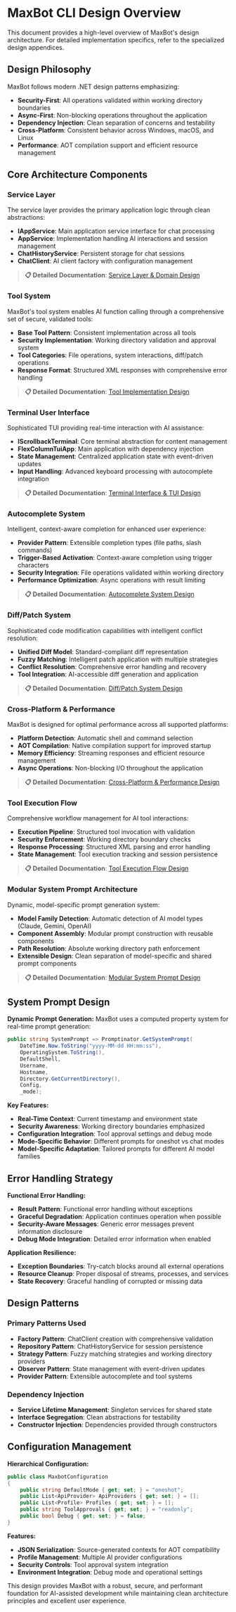 # MaxBot CLI Design Overview

This document provides a high-level overview of MaxBot's design architecture. For detailed implementation specifics, refer to the specialized design appendices.

## Design Philosophy

MaxBot follows modern .NET design patterns emphasizing:
- **Security-First**: All operations validated within working directory boundaries
- **Async-First**: Non-blocking operations throughout the application
- **Dependency Injection**: Clean separation of concerns and testability
- **Cross-Platform**: Consistent behavior across Windows, macOS, and Linux
- **Performance**: AOT compilation support and efficient resource management

## Core Architecture Components

### Service Layer
The service layer provides the primary application logic through clean abstractions:

- **IAppService**: Main application service interface for chat processing
- **AppService**: Implementation handling AI interactions and session management
- **ChatHistoryService**: Persistent storage for chat sessions
- **ChatClient**: AI client factory with configuration management

> **📋 Detailed Documentation**: [Service Layer & Domain Design](04_02_service_domain_design.md)

### Tool System
MaxBot's tool system enables AI function calling through a comprehensive set of secure, validated tools:

- **Base Tool Pattern**: Consistent implementation across all tools
- **Security Implementation**: Working directory validation and approval system
- **Tool Categories**: File operations, system interactions, diff/patch operations
- **Response Format**: Structured XML responses with comprehensive error handling

> **📋 Detailed Documentation**: [Tool Implementation Design](04_03_tool_implementation_design.md)

### Terminal User Interface
Sophisticated TUI providing real-time interaction with AI assistance:

- **IScrollbackTerminal**: Core terminal abstraction for content management
- **FlexColumnTuiApp**: Main application with dependency injection
- **State Management**: Centralized application state with event-driven updates
- **Input Handling**: Advanced keyboard processing with autocomplete integration

> **📋 Detailed Documentation**: [Terminal Interface & TUI Design](04_04_terminal_tui_design.md)

### Autocomplete System
Intelligent, context-aware completion for enhanced user experience:

- **Provider Pattern**: Extensible completion types (file paths, slash commands)
- **Trigger-Based Activation**: Context-aware completion using trigger characters
- **Security Integration**: File operations validated within working directory
- **Performance Optimization**: Async operations with result limiting

> **📋 Detailed Documentation**: [Autocomplete System Design](04_01_autocomplete_design.md)

### Diff/Patch System
Sophisticated code modification capabilities with intelligent conflict resolution:

- **Unified Diff Model**: Standard-compliant diff representation
- **Fuzzy Matching**: Intelligent patch application with multiple strategies
- **Conflict Resolution**: Comprehensive error handling and recovery
- **Tool Integration**: AI-accessible diff generation and application

> **📋 Detailed Documentation**: [Diff/Patch System Design](04_05_diff_patch_design.md)

### Cross-Platform & Performance
MaxBot is designed for optimal performance across all supported platforms:

- **Platform Detection**: Automatic shell and command selection
- **AOT Compilation**: Native compilation support for improved startup
- **Memory Efficiency**: Streaming responses and efficient resource management
- **Async Operations**: Non-blocking I/O throughout the application

> **📋 Detailed Documentation**: [Cross-Platform & Performance Design](04_06_platform_performance_design.md)

### Tool Execution Flow
Comprehensive workflow management for AI tool interactions:

- **Execution Pipeline**: Structured tool invocation with validation
- **Security Enforcement**: Working directory boundary checks
- **Response Processing**: Structured XML parsing and error handling
- **State Management**: Tool execution tracking and session persistence

> **📋 Detailed Documentation**: [Tool Execution Flow Design](04_07_tool_execution_flow_design.md)

### Modular System Prompt Architecture
Dynamic, model-specific prompt generation system:

- **Model Family Detection**: Automatic detection of AI model types (Claude, Gemini, OpenAI)
- **Component Assembly**: Modular prompt construction with reusable components
- **Path Resolution**: Absolute working directory path enforcement
- **Extensible Design**: Clean separation of model-specific and shared prompt components

> **📋 Detailed Documentation**: [Modular System Prompt Design](04_08_modular_system_prompt_design.md)

## System Prompt Design

**Dynamic Prompt Generation:**
MaxBot uses a computed property system for real-time prompt generation:

```csharp
public string SystemPrompt => Promptinator.GetSystemPrompt(
    DateTime.Now.ToString("yyyy-MM-dd HH:mm:ss"),
    OperatingSystem.ToString(),
    DefaultShell,
    Username,
    Hostname,
    Directory.GetCurrentDirectory(),
    Config,
    _mode);
```

**Key Features:**
- **Real-Time Context**: Current timestamp and environment state
- **Security Awareness**: Working directory boundaries emphasized
- **Configuration Integration**: Tool approval settings and debug mode
- **Mode-Specific Behavior**: Different prompts for oneshot vs chat modes
- **Model-Specific Adaptation**: Tailored prompts for different AI model families

## Error Handling Strategy

**Functional Error Handling:**
- **Result<T> Pattern**: Functional error handling without exceptions
- **Graceful Degradation**: Application continues operation when possible
- **Security-Aware Messages**: Generic error messages prevent information disclosure
- **Debug Mode Integration**: Detailed error information when enabled

**Application Resilience:**
- **Exception Boundaries**: Try-catch blocks around all external operations
- **Resource Cleanup**: Proper disposal of streams, processes, and services
- **State Recovery**: Graceful handling of corrupted or missing data

## Design Patterns

### Primary Patterns Used
- **Factory Pattern**: ChatClient creation with comprehensive validation
- **Repository Pattern**: ChatHistoryService for session persistence
- **Strategy Pattern**: Fuzzy matching strategies and working directory providers
- **Observer Pattern**: State management with event-driven updates
- **Provider Pattern**: Extensible autocomplete and tool systems

### Dependency Injection
- **Service Lifetime Management**: Singleton services for shared state
- **Interface Segregation**: Clean abstractions for testability
- **Constructor Injection**: Dependencies provided through constructors

## Configuration Management

**Hierarchical Configuration:**
```csharp
public class MaxbotConfiguration
{
    public string DefaultMode { get; set; } = "oneshot";
    public List<ApiProvider> ApiProviders { get; set; } = [];
    public List<Profile> Profiles { get; set; } = [];
    public string ToolApprovals { get; set; } = "readonly";
    public bool Debug { get; set; } = false;
}
```

**Features:**
- **JSON Serialization**: Source-generated contexts for AOT compatibility
- **Profile Management**: Multiple AI provider configurations
- **Security Controls**: Tool approval system integration
- **Environment Integration**: Debug mode and operational settings

This design provides MaxBot with a robust, secure, and performant foundation for AI-assisted development while maintaining clean architecture principles and excellent user experience.
